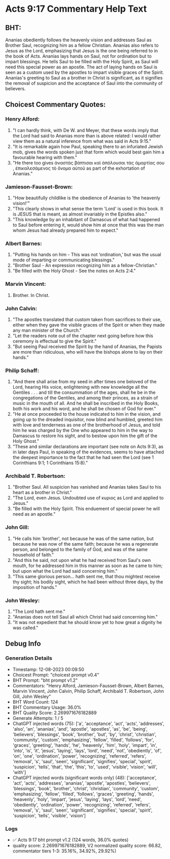 # Acts 9:17 Commentary Help Text

## BHT:
Ananias obediently follows the heavenly vision and addresses Saul as Brother Saul, recognizing him as a fellow Christian. Ananias also refers to Jesus as the Lord, emphasizing that Jesus is the one being referred to in the book of Acts. Ananias lays hands on Saul, not for ordination but to impart blessings. He tells Saul to be filled with the Holy Spirit, as Saul will need this special power as an apostle. The act of laying hands on Saul is seen as a custom used by the apostles to impart visible graces of the Spirit. Ananias's greeting to Saul as a brother in Christ is significant, as it signifies the removal of suspicion and the acceptance of Saul into the community of believers.

## Choicest Commentary Quotes:
### Henry Alford:
1. "I can hardly think, with De W. and Meyer, that these words imply that the Lord had said to Ananias more than is above related: I would rather view them as a natural inference from what was said in Acts 9:15."
2. "It is remarkable again how Paul, speaking there to an infuriated Jewish mob, gives the words spoken just that form which would best gain him a favourable hearing with them."
3. "He there too gives ἀναστὰς βάπτισαι καὶ ἀπόλουσαι τὰς ἁμαρτίας σου , ἐπικαλεσάμενος τὸ ὄνομα αὐτοῦ as part of the exhortation of Ananias."

### Jamieson-Fausset-Brown:
1. "How beautifully childlike is the obedience of Ananias to 'the heavenly vision!'"
2. "This clearly shows in what sense the term 'Lord' is used in this book. It is JESUS that is meant, as almost invariably in the Epistles also."
3. "This knowledge by an inhabitant of Damascus of what had happened to Saul before entering it, would show him at once that this was the man whom Jesus had already prepared him to expect."

### Albert Barnes:
1. "Putting his hands on him - This was not ‘ordination,’ but was the usual mode of imparting or communicating blessings."
2. "Brother Saul - An expression recognizing him as a fellow-Christian."
3. "Be filled with the Holy Ghost - See the notes on Acts 2:4."

### Marvin Vincent:
1. Brother. In Christ.


### John Calvin:
1. "The apostles translated that custom taken from sacrifices to their use, either when they gave the visible graces of the Spirit or when they made any man minister of the Church."
2. "Let the readers note out of the chapter next going before how this ceremony is effectual to give the Spirit."
3. "But seeing Paul received the Spirit by the hand of Ananias, the Papists are more than ridiculous, who will have the bishops alone to lay on their hands."

### Philip Schaff:
1. "And there shall arise from my seed in after times one beloved of the Lord, hearing His voice, enlightening with new knowledge all the Gentiles . . . and till the consummation of the ages, shall he be in the congregations of the Gentiles, and among their princes, as a strain of music in the mouth of all. And he shall be inscribed in the Holy Books, both his work and his word, and he shall be chosen of God for ever."
2. "He at once proceeded to the house indicated to him in the vision, and going up to the dreaded inquisitor, now blind and humbled, greeted him with love and tenderness as one of the brotherhood of Jesus, and told him he was charged by the One who appeared to him in the way to Damascus to restore his sight, and to bestow upon him the gift of the Holy Ghost."
3. "These and similar declarations are important (see note on Acts 9:3), as in later days Paul, in speaking of the evidences, seems to have attached the deepest importance to the fact that he had seen the Lord (see 1 Corinthians 9:1; 1 Corinthians 15:8)."

### Archibald T. Robertson:
1. "Brother Saul. All suspicion has vanished and Ananias takes Saul to his heart as a brother in Christ." 
2. "The Lord, even Jesus. Undoubted use of κυριος as Lord and applied to Jesus." 
3. "Be filled with the Holy Spirit. This enduement of special power he will need as an apostle."

### John Gill:
1. "He calls him 'brother', not because he was of the same nation, but because he was now of the same faith; because he was a regenerate person, and belonged to the family of God, and was of the same household of faith."
2. "And this he said, not upon what he had received from Saul's own mouth, for he addressed him in this manner as soon as he came to him; but upon what the Lord had said concerning him."
3. "This same glorious person... hath sent me, that thou mightest receive thy sight; his bodily sight, which he had been without three days, by the imposition of hands."

### John Wesley:
1. "The Lord hath sent me." 
2. "Ananias does not tell Saul all which Christ had said concerning him."
3. "It was not expedient that he should know yet to how great a dignity he was called."


## Debug Info
### Generation Details
- Timestamp: 12-08-2023 00:09:50
- Choicest Prompt: "choicest prompt v0.4"
- BHT Prompt: "bht prompt v1.2"
- Commentators: "Henry Alford, Jamieson-Fausset-Brown, Albert Barnes, Marvin Vincent, John Calvin, Philip Schaff, Archibald T. Robertson, John Gill, John Wesley"
- BHT Word Count: 124
- BHT Commentary Usage: 36.0%
- BHT Quality Score: 2.269971676182889
- Generate Attempts: 1 / 5
- ChatGPT injected words (75):
	['a', 'acceptance', 'act', 'acts', 'addresses', 'also', 'an', 'ananias', 'and', 'apostle', 'apostles', 'as', 'be', 'being', 'believers', 'blessings', 'book', 'brother', 'but', 'by', 'christ', 'christian', 'community', 'custom', 'emphasizing', 'fellow', 'filled', 'follows', 'for', 'graces', 'greeting', 'hands', 'he', 'heavenly', 'him', 'holy', 'impart', 'in', 'into', 'is', 'it', 'jesus', 'laying', 'lays', 'lord', 'need', 'not', 'obediently', 'of', 'on', 'one', 'ordination', 'power', 'recognizing', 'referred', 'refers', 'removal', 's', 'saul', 'seen', 'significant', 'signifies', 'special', 'spirit', 'suspicion', 'tells', 'that', 'the', 'this', 'to', 'used', 'visible', 'vision', 'will', 'with']
- ChatGPT injected words (significant words only) (48):
	['acceptance', 'act', 'acts', 'addresses', 'ananias', 'apostle', 'apostles', 'believers', 'blessings', 'book', 'brother', 'christ', 'christian', 'community', 'custom', 'emphasizing', 'fellow', 'filled', 'follows', 'graces', 'greeting', 'hands', 'heavenly', 'holy', 'impart', 'jesus', 'laying', 'lays', 'lord', 'need', 'obediently', 'ordination', 'power', 'recognizing', 'referred', 'refers', 'removal', 's', 'saul', 'seen', 'significant', 'signifies', 'special', 'spirit', 'suspicion', 'tells', 'visible', 'vision']

### Logs
- ✅ Acts 9:17 bht prompt v1.2 (124 words, 36.0% quotes)
- quality score: 2.269971676182889, V2 normalized quality score: 66.82, commentator tiers 1-3: 35.16%, 34.92%, 29.92%)